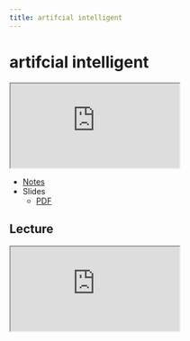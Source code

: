 ```yaml
---
title: artifcial intelligent
---
```


# artifcial intelligent

<iframe src="https://www.youtube.com/embed/eey91kzfOZs"></iframe>



- [Notes](https://cs50.harvard.edu/x/2021/notes/ai/)
- Slides
  - <a href=https://cdn.cs50.net/2020/fall/lectures/ai/ai.pdf>PDF</a>




## Lecture

<iframe src="https://www.youtube.com/embed/vjDSeqTITY0"></iframe>
